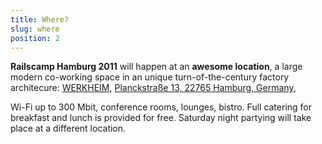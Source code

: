 ```yaml
---
title: Where?
slug: where
position: 2
---
```


__Railscamp Hamburg 2011__ will happen at an __awesome location__, a large
modern co-working space in an unique turn-of-the-century factory
architecure:
<a href="http://www.werkheim-hamburg.de/" target="_blank">WERKHEIM</a>,
<a href="http://g.co/maps/cvxsm/" target="_blank">Planckstraße 13, 22765 Hamburg, Germany</a>,


Wi-Fi up to 300 Mbit, conference rooms, lounges, bistro. Full catering
for breakfast and lunch is provided for free. Saturday night partying
will take place at a different location.

<div id="map_canvas"></div>
